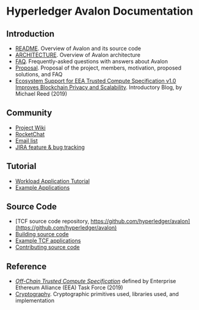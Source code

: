 # Hyperledger Avalon Documentation

## Introduction
* [README](../README.md). Overview of Avalon and its source code
* [ARCHITECTURE](avalon-arch.pdf). Overview of Avalon architecture
* [FAQ](FAQ.rst). Frequently-asked questions with answers about Avalon
* [Proposal](https://wiki.hyperledger.org/pages/viewpage.action?pageId=16324764). Proposal of the project, members, motivation, proposed solutions, and FAQ
* [Ecosystem Support for EEA Trusted Compute Specification v1.0 Improves Blockchain Privacy and Scalability](https://software.intel.com/en-us/articles/ecosystem-support-for-eea-trusted-compute-specification-v10-improves-blockchain-privacy-and). Introductory Blog, by Michael Reed (2019)

## Community
* [Project Wiki](https://wiki.hyperledger.org/display/avalon/Hyperledger+Avalon)
* [RocketChat](https://chat.hyperledger.org/channel/avalon)
* [Email list](https://lists.hyperledger.org/g/avalon)
* [JIRA feature & bug tracking](https://jira.hyperledger.org/secure/RapidBoard.jspa?rapidView=241&view=planning.nodetail)

## Tutorial
* [Workload Application Tutorial](workload-tutorial/)
* [Example Applications](../examples/apps/)

## Source Code
* [TCF source code repository, https://github.com/hyperledger/avalon](https://github.com/hyperledger/avalon)
* [Building source code](../BUILD.md)
* [Example TCF applications](../examples/apps/)
* [Contributing source code](../CONTRIBUTING.md)

## Reference
* [ _Off-Chain Trusted Compute Specification_](https://entethalliance.github.io/trusted-computing/spec.html) defined by Enterprise Ethereum Alliance (EEA) Task Force (2019)
* [Cryptography](../common/cpp/crypto/README.md). Cryptographic primitives
  used, libraries used, and implementation
